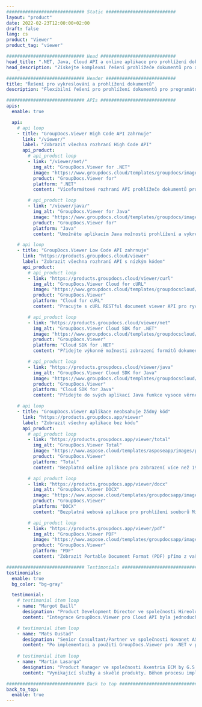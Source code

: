 ```yaml
---
############################# Static ##########################
layout: "product"
date: 2022-02-23T12:00:00+02:00
draft: false
lang: cs
product: "Viewer"
product_tag: "viewer"

############################# Head ############################
head_title: ".NET, Java, Cloud API a online aplikace pro prohlížení dokumentů od GroupDocs"
head_description: "Získejte komplexní řešení prohlížeče dokumentů pro aplikace .NET, Java a Cloud. Prohlížejte si běžné formáty dokumentů online pomocí jednoduché funkce drag and drop."

############################# Header ##########################
title: "Řešení pro vykreslování a prohlížení dokumentů"
description: "Flexibilní řešení pro prohlížení dokumentů pro programátory a profesionály pro vykreslování a zobrazení široce používaných formátů souborů kdekoli."

############################# APIs ############################
apis:
  enable: true

  api:
    # api loop
    - title: "GroupDocs.Viewer High Code API zahrnuje"
      link: "/viewer/"
      label: "Zobrazit všechna rozhraní High Code API"
      api_product:
        # api_product loop
        - link: "/viewer/net/"
          img_alt: "GroupDocs.Viewer for .NET"
          image: "https://www.groupdocs.cloud/templates/groupdocs/images/product-logos/groupdocs-viewer-net.png"
          product: "GroupDocs.Viewer for"
          platform: ".NET"
          content: "Víceformátové rozhraní API prohlížeče dokumentů pro rámce .NET a Mono pro vykreslování více než 190 oblíbených formátů souborů z vašich aplikací."

        # api_product loop
        - link: "/viewer/java/"
          img_alt: "GroupDocs.Viewer for Java"
          image: "https://www.groupdocs.cloud/templates/groupdocs/images/product-logos/groupdocs-viewer-java.png"
          product: "GroupDocs.Viewer for"
          platform: "Java"
          content: "Umožněte aplikacím Java možnosti prohlížení a vykreslování dokumentů pro zobrazení široké škály dokumentů, obrázků a diagramů."

    # api loop
    - title: "GroupDocs.Viewer Low Code API zahrnuje"
      link: "https://products.groupdocs.cloud/viewer"
      label: "Zobrazit všechna rozhraní API s nízkým kódem"
      api_product:
        # api_product loop
        - link: "https://products.groupdocs.cloud/viewer/curl"
          img_alt: "GroupDocs.Viewer Cloud for cURL"
          image: "https://www.groupdocs.cloud/templates/groupdocscloud/images/sdk/272x272/groupdocs_viewer-for-curl.png"
          product: "GroupDocs.Viewer"
          platform: "Cloud for cURL"
          content: "Pracujte s cURL RESTful document viewer API pro rychlé vykreslení a zobrazení Microsoft Office, PDF a dalších běžných formátů souborů ve vašich aplikacích."

        # api_product loop
        - link: "https://products.groupdocs.cloud/viewer/net"
          img_alt: "GroupDocs.Viewer Cloud SDK for .NET"
          image: "https://www.groupdocs.cloud/templates/groupdocscloud/images/sdk/272x272/groupdocs_viewer-for-net.png"
          product: "GroupDocs.Viewer"
          platform: "Cloud SDK for .NET"
          content: "Přidejte výkonné možnosti zobrazení formátů dokumentů v aplikacích .NET pomocí Cloud SDK pro .NET. Prohlížejte dokumenty v HTML, PDF nebo jako obrázek."

        # api_product loop
        - link: "https://products.groupdocs.cloud/viewer/java"
          img_alt: "GroupDocs.Viewer Cloud SDK for Java"
          image: "https://www.groupdocs.cloud/templates/groupdocscloud/images/sdk/272x272/groupdocs_viewer-for-java.png"
          product: "GroupDocs.Viewer"
          platform: "Cloud SDK for Java"
          content: "Přidejte do svých aplikací Java funkce vysoce věrného vykreslování dokumentů pomocí speciálně navržené sady SDK pro prohlížeč dokumentů pro Java."

    # api loop
    - title: "GroupDocs.Viewer Aplikace neobsahuje žádný kód" 
      link: "https://products.groupdocs.app/viewer"
      label: "Zobrazit všechny aplikace bez kódu"
      api_product:
        # api_product loop
        - link: "https://products.groupdocs.app/viewer/total"
          img_alt: "GroupDocs.Viewer Total"
          image: "https://www.aspose.cloud/templates/asposeapp/images/products/logo/aspose_viewer-app.png"
          product: "GroupDocs.Viewer"
          platform: "Total"
          content: "Bezplatná online aplikace pro zobrazení více než 190 formátů souborů z libovolného prohlížeče podle vašeho výběru."

        # api_product loop
        - link: "https://products.groupdocs.app/viewer/docx"
          img_alt: "GroupDocs.Viewer DOCX"
          image: "https://www.aspose.cloud/templates/groupdocsapp/images/products/logo/groupdocs_words-app.png"
          product: "GroupDocs.Viewer"
          platform: "DOCX"
          content: "Bezplatná webová aplikace pro prohlížení souborů Microsoft Word online z jakéhokoli zařízení."

        # api_product loop
        - link: "https://products.groupdocs.app/viewer/pdf"
          img_alt: "GroupDocs.Viewer PDF"
          image: "https://www.aspose.cloud/templates/groupdocsapp/images/products/logo/groupdocs_pdf-app.png"
          product: "GroupDocs.Viewer"
          platform: "PDF"
          content: "Zobrazit Portable Document Format (PDF) přímo z vašeho webového prohlížeče."

############################# Testimonials ###############################
testimonials:
  enable: true
  bg_color: "bg-gray"

  testimonial:
    # testimonial item loop
    - name: "Margot Baill"
      designation: "Product Development Director ve společnosti Hireology"
      content: "Integrace GroupDocs.Viewer pro Cloud API byla jednoduchá s jejich fantastickým Ruby SDK. Není tam tolik společností, které jsou ochotné s námi spolupracovat na tom, co chceme. Je to skvělé partnerství."

    # testimonial item loop
    - name: "Mats Oustad"
      designation: "Senior Consultant/Partner ve společnosti Novanet AS"
      content: "Po implementaci a použití GroupDocs.Viewer pro .NET v projektu to vypadá, že funguje velmi dobře. Testoval jsem se spoustou dokumentů a zatím dobrý. Všechno, co jsem na něj hodil, se pěkně vykresluje a vypadá stejně dobře, jako by to vypadalo v prohlížeči PDF nebo MS Word."
              
    # testimonial item loop
    - name: "Martin Lasarga"
      designation: "Product Manager ve společnosti Axentria ECM by G.S.I."
      content: "Vynikající služby a skvělé produkty. Během procesu implementace GroupDocs.Viewer for .NET byli extrémně nápomocní a reagovali, nelze je dostatečně doporučit."

############################# Back to top ###############################
back_to_top:
  enable: true
---
```

